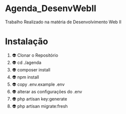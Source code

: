 # Agenda_DesenvWebII

Trabalho Realizado na matéria de Desenvolvimento Web II

# Instalação

1. 👽 Clonar o Repositório
2. 👽 cd ./agenda
3. 👽 composer install
4. 👽 npm install
5. 👽 copy .env.example .env
6. 👽 alterar as configurações do .env
7. 👽 php artisan key:generate
8. 👽 php artisan migrate:fresh
